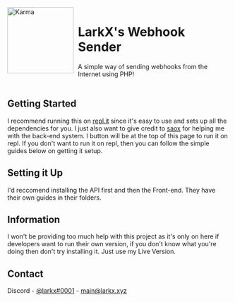<img width="150" height="150" align="left" style="float: left; margin: 0 10px 0 0;" alt="Karma" src="https://media.discordapp.net/attachments/763790641041637436/810624344153391144/larkpcz1.png?width=540&height=540"> 

# LarkX's Webhook Sender

  <p align="left">
    A simple way of sending webhooks from the Internet using PHP!
    <br />
    <br />
  </p>
</p>


## Getting Started

I recommend running this on [repl.it](https://repl.it) since it's easy to use and sets up all the dependencies for you. I just also want to give credit to [saox](https://github.com/saousername) for helping me with the back-end system. I button will be at the top of this page to run it on repl. If you don't want to run it on repl, then you can follow the simple guides below on getting it setup.

## Setting it Up

I'd reccomend installing the API first and then the Front-end. 
They have their own guides in their folders.

## Information

I won't be providing too much help with this project as it's only on here if developers want to run their own version, if you don't know what you're doing then don't try installing it. Just use my Live Version. 


## Contact

Discord - [@larkx#0001](https://discord.bio/p/larkx) - main@larkx.xyz
